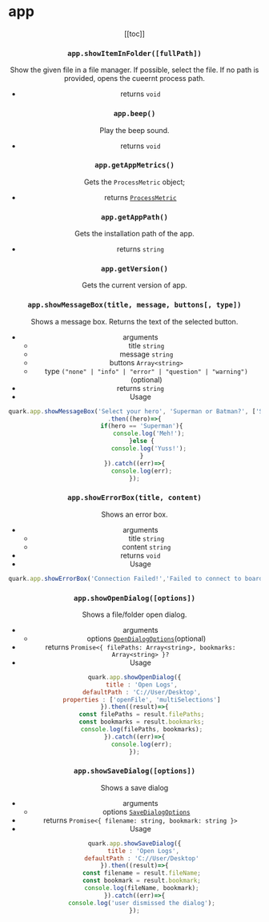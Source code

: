 # app

<Header label="Provides methods to perform lower level operations."/>

[[toc]]

### `app.showItemInFolder([fullPath])`
Show the given file in a file manager. If possible, select the file. If no path is provided, opens the cueernt process path.
* returns `void`

### `app.beep()`
Play the beep sound.
* returns `void`

### `app.getAppMetrics()`
Gets the `ProcessMetric` object;
* returns [`ProcessMetric`](/)

### `app.getAppPath()`
Gets the installation path of the app.
* returns `string`

### `app.getVersion()`
Gets the current version of app.

### `app.showMessageBox(title, message, buttons[, type])`
Shows a message box. Returns the text of the selected button.
* arguments
  * title `string`
  * message `string`
  * buttons `Array<string>` 
  * type `("none" | "info" | "error" | "question" | "warning")` (optional)
* returns `string`
* Usage

```js
quark.app.showMessageBox('Select your hero', 'Superman or Batman?', ['Superman', 'Batman'], 'question')
.then((hero)=>{
    if(hero == 'Superman'){
        console.log('Meh!');
    }else {
        console.log('Yuss!');
    }
}).catch((err)=>{
    console.log(err);
});
```

### `app.showErrorBox(title, content)`
Shows an error box.
* arguments
  * title `string`
  * content `string`
* returns `void`
* Usage

```js
quark.app.showErrorBox('Connection Failed!','Failed to connect to board at COM port 5');
```

### `app.showOpenDialog([options])`
Shows a file/folder open dialog.
* arguments
  * options [`OpenDialogOptions`](/)(optional)
* returns `Promise<{ filePaths: Array<string>, bookmarks: Array<string> }?`
* Usage

```js
quark.app.showOpenDialog({
    title : 'Open Logs',
    defaultPath : 'C://User/Desktop',
    properties : ['openFile', 'multiSelections']
}).then((result)=>{
    const filePaths = result.filePaths;
    const bookmarks = result.bookmarks;
    console.log(filePaths, bookmarks);
}).catch((err)=>{
    console.log(err);
});
```

### `app.showSaveDialog([options])`
Shows a save dialog
* arguments
  * options [`SaveDialogOptions`](/)
* returns `Promise<{ filename: string, bookmark: string }>` 
* Usage

```js
quark.app.showSaveDialog({
     title : 'Open Logs',
    defaultPath : 'C://User/Desktop'
}).then((result)=>{
    const filename = result.fileName;
    const bookmark = result.bookmark;
    console.log(fileName, bookmark);
}).catch((err)=>{
    console.log('user dismissed the dialog');
});
```